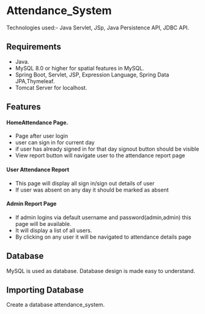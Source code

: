 # Attendance_System

Technologies used:- Java Servlet, JSp, Java Persistence API, JDBC API.

## Requirements

- Java.
- MySQL 8.0 or higher for spatial features in MySQL.
- Spring Boot, Servlet, JSP, Expression Language, Spring Data JPA,Thymeleaf.
- Tomcat Server for localhost.

## Features

#### HomeAttendance Page.
- Page after user login
- user can sign in for current day
- if user has already signed in for that day signout button should be visible
- View report button will navigate user to the attendance report page
#### User Attendance Report

- This page will display all sign in/sign out details of user
- If user was absent on any day it should be marked as absent

####  Admin Report Page

- If admin logins via default username and password(admin,admin) this page will be available.
- It will display a list of all users.
- By clicking on any user it will be navigated to attendance details page

## Database

MySQL is used as database. Database design is made easy to understand.

## Importing Database

Create a database attendance_system.

